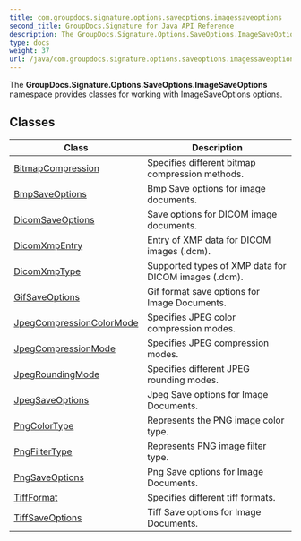 ```yaml
---
title: com.groupdocs.signature.options.saveoptions.imagessaveoptions
second_title: GroupDocs.Signature for Java API Reference
description: The GroupDocs.Signature.Options.SaveOptions.ImageSaveOptions namespace provides classes for working with ImageSaveOptions options.
type: docs
weight: 37
url: /java/com.groupdocs.signature.options.saveoptions.imagessaveoptions/
---
```


The **GroupDocs.Signature.Options.SaveOptions.ImageSaveOptions** namespace provides classes for working with ImageSaveOptions options.


## Classes

| Class | Description |
| --- | --- |
| [BitmapCompression](../com.groupdocs.signature.options.saveoptions.imagessaveoptions/bitmapcompression) | Specifies different bitmap compression methods. |
| [BmpSaveOptions](../com.groupdocs.signature.options.saveoptions.imagessaveoptions/bmpsaveoptions) | Bmp Save options for image documents. |
| [DicomSaveOptions](../com.groupdocs.signature.options.saveoptions.imagessaveoptions/dicomsaveoptions) | Save options for DICOM image documents. |
| [DicomXmpEntry](../com.groupdocs.signature.options.saveoptions.imagessaveoptions/dicomxmpentry) | Entry of XMP data for DICOM images (.dcm). |
| [DicomXmpType](../com.groupdocs.signature.options.saveoptions.imagessaveoptions/dicomxmptype) | Supported types of XMP data for DICOM images (.dcm). |
| [GifSaveOptions](../com.groupdocs.signature.options.saveoptions.imagessaveoptions/gifsaveoptions) | Gif format save options for Image Documents. |
| [JpegCompressionColorMode](../com.groupdocs.signature.options.saveoptions.imagessaveoptions/jpegcompressioncolormode) | Specifies JPEG color compression modes. |
| [JpegCompressionMode](../com.groupdocs.signature.options.saveoptions.imagessaveoptions/jpegcompressionmode) | Specifies JPEG compression modes. |
| [JpegRoundingMode](../com.groupdocs.signature.options.saveoptions.imagessaveoptions/jpegroundingmode) | Specifies different JPEG rounding modes. |
| [JpegSaveOptions](../com.groupdocs.signature.options.saveoptions.imagessaveoptions/jpegsaveoptions) | Jpeg Save options for Image Documents. |
| [PngColorType](../com.groupdocs.signature.options.saveoptions.imagessaveoptions/pngcolortype) | Represents the PNG image color type. |
| [PngFilterType](../com.groupdocs.signature.options.saveoptions.imagessaveoptions/pngfiltertype) | Represents PNG image filter type. |
| [PngSaveOptions](../com.groupdocs.signature.options.saveoptions.imagessaveoptions/pngsaveoptions) | Png Save options for Image Documents. |
| [TiffFormat](../com.groupdocs.signature.options.saveoptions.imagessaveoptions/tiffformat) | Specifies different tiff formats. |
| [TiffSaveOptions](../com.groupdocs.signature.options.saveoptions.imagessaveoptions/tiffsaveoptions) | Tiff Save options for Image Documents. |
